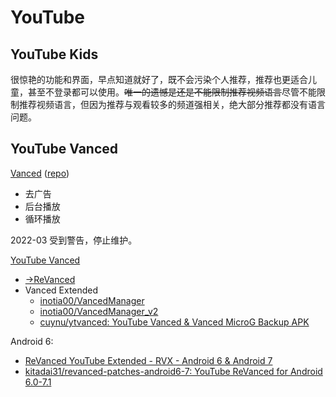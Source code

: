 # YouTube
## YouTube Kids
很惊艳的功能和界面，早点知道就好了，既不会污染个人推荐，推荐也更适合儿童，甚至不登录都可以使用。~~唯一的遗憾是还是不能限制推荐视频语言~~尽管不能限制推荐视频语言，但因为推荐与观看较多的频道强相关，绝大部分推荐都没有语言问题。

## YouTube Vanced
[Vanced](https://vancedapp.com/) ([repo](https://github.com/TeamVanced/VancedManager))
- 去广告
- 后台播放
- 循环播放

2022-03 受到警告，停止维护。

[YouTube Vanced](https://youtubevanced.com/)

- [→ReVanced](https://github.com/Chaoses-Ib/Linux/blob/main/Distributions/Android/Applications/ReVanced.md)
- Vanced Extended  
  - [inotia00/VancedManager](https://github.com/inotia00/VancedManager)
  - [inotia00/VancedManager_v2](https://github.com/inotia00/VancedManager_v2)
  - [cuynu/ytvanced: YouTube Vanced & Vanced MicroG Backup APK](https://github.com/cuynu/ytvanced)

Android 6:
- [ReVanced YouTube Extended - RVX - Android 6 & Android 7](https://revanced.net/revanced-youtube-extended-for-android-6-android-7)
- [kitadai31/revanced-patches-android6-7: YouTube ReVanced for Android 6.0-7.1](https://github.com/kitadai31/revanced-patches-android6-7)